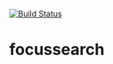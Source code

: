 [![Build Status](https://travis-ci.org/berndbischl/focussearch.svg?branch=master)](https://travis-ci.org/berndbischl/focussearch)

# focussearch
